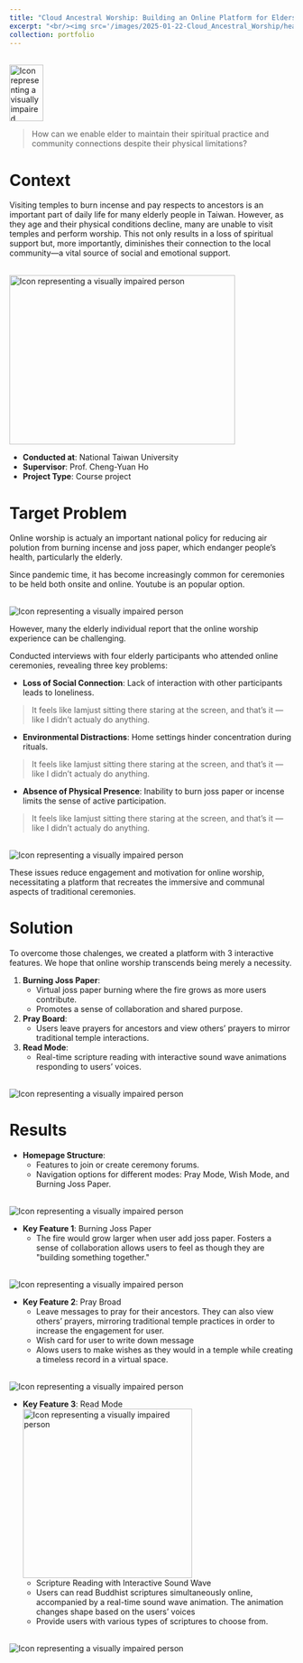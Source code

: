 ```yaml
---
title: "Cloud Ancestral Worship: Building an Online Platform for Elders with Limited Mobility"
excerpt: "<br/><img src='/images/2025-01-22-Cloud_Ancestral_Worship/head.png'>"
collection: portfolio
---
```


<br/><img src='/images/2025-01-22-Cloud_Ancestral_Worship/old-person.png' width="60" height="100" alt="Icon representing a visually impaired person"> 

> How can we enable elder to maintain their spiritual practice and community connections despite their physical limitations?


# Context

Visiting temples to burn incense and pay respects to ancestors is an important part of daily life for many elderly people in Taiwan. However, as they age and their physical conditions decline, many are unable to visit temples and perform worship. This not only results in a loss of spiritual support but, more importantly, diminishes their connection to the local community—a vital source of social and emotional support. 

<br/><img src='/images/2025-01-22-Cloud_Ancestral_Worship/web-problem.png' width=400 height=300 alt="Icon representing a visually impaired person"> 

- **Conducted at**: National Taiwan University
- **Supervisor**: Prof. Cheng-Yuan Ho
- **Project Type**: Course project

# Target Problem

Online worship is actualy an important national policy for reducing air polution from burning incense and joss paper, which endanger people’s health, particularly the elderly. 

Since pandemic time, it has become increasingly common for ceremonies to be held both onsite and online. Youtube is an popular option. 

<br/><img src='/images/2025-01-22-Cloud_Ancestral_Worship/YT.png' alt="Icon representing a visually impaired person"> 

However, many the elderly individual report that the online worship experience can be challenging.

Conducted interviews with four elderly participants who attended online ceremonies, revealing three key problems:

- **Loss of Social Connection**: Lack of interaction with other participants leads to loneliness.
> It feels like Iamjust sitting there staring at the screen, and that’s it —like I didn’t actualy do anything.
- **Environmental Distractions**: Home settings hinder concentration during rituals.
> It feels like Iamjust sitting there staring at the screen, and that’s it —like I didn’t actualy do anything.
- **Absence of Physical Presence**: Inability to burn joss paper or incense limits the sense of active participation.
> It feels like Iamjust sitting there staring at the screen, and that’s it —like I didn’t actualy do anything.


<!-- ### Distractions in Home Environment
chalenging to stay focused while chanting or praying
> At home, it’s so easy to get distracted, especialy when people cal out to me or something.

### Lack of Social Connection
Unable to interact or connect with others participating in the ritual.
> All I can do is watch them worship, and it just makes me feel even lonelier.
 
### Loss of Physical Presence
Cannot burning joss paper or incense
> It feels like Iamjust sitting there staring at the screen, and that’s it —like I didn’t actualy do anything. -->

<br/><img src='/images/2025-01-22-Cloud_Ancestral_Worship/web-challenge.png' alt="Icon representing a visually impaired person"> 


These issues reduce engagement and motivation for online worship, necessitating a platform that recreates the immersive and communal aspects of traditional ceremonies.


# Solution

To overcome those chalenges, we created a platform with 3 interactive features. We hope that online worship transcends being merely a necessity.

1. **Burning Joss Paper**:
   - Virtual joss paper burning where the fire grows as more users contribute.
   - Promotes a sense of collaboration and shared purpose.
2. **Pray Board**:
   - Users leave prayers for ancestors and view others’ prayers to mirror traditional temple interactions.
3. **Read Mode**:
   - Real-time scripture reading with interactive sound wave animations responding to users’ voices.

<br/><img src='/images/2025-01-22-Cloud_Ancestral_Worship/web-struct.png' alt="Icon representing a visually impaired person"> 

# Results

- **Homepage Structure**:
  - Features to join or create ceremony forums.
  - Navigation options for different modes: Pray Mode, Wish Mode, and Burning Joss Paper.

<br/><img src='/images/2025-01-22-Cloud_Ancestral_Worship/web-home.png' alt="Icon representing a visually impaired person"> 

- **Key Feature 1**: Burning Joss Paper
  - The fire would grow larger when user add joss paper. Fosters a sense of collaboration allows users to feel as though they are "building something together."

<br/><img src='/images/2025-01-22-Cloud_Ancestral_Worship/web-feature_3.png' alt="Icon representing a visually impaired person"> 

- **Key Feature 2**: Pray Broad
  - Leave messages to pray for their ancestors. They can also view others’ prayers, mirroring traditional temple practices in order to increase the engagement for user.
  - Wish card for user to write down message
  - Alows users to make wishes as they would in a temple while creating a timeless record in a virtual space.

<br/><img src='/images/2025-01-22-Cloud_Ancestral_Worship/wish.png' alt="Icon representing a visually impaired person"> 

- **Key Feature 3**: Read Mode
<br/><img src='/images/2025-01-22-Cloud_Ancestral_Worship/sound-move.png' width=300 alt="Icon representing a visually impaired person"> 
  - Scripture Reading with Interactive Sound Wave
  - Users can read Buddhist scriptures simultaneously online, accompanied by a real-time sound wave animation. The animation changes shape based on the users’ voices
  - Provide users with various types of scriptures to choose from.

<br/><img src='/images/2025-01-22-Cloud_Ancestral_Worship/read.png' alt="Icon representing a visually impaired person"> 